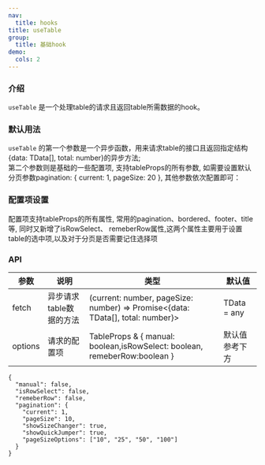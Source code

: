 ```yaml
---
nav:
  title: hooks
title: useTable
group:
  title: 基础hook
demo:
  cols: 2
---
```


### 介绍

`useTable` 是一个处理table的请求且返回table所需数据的hook。

### 默认用法

`useTable` 的第一个参数是一个异步函数，用来请求table的接口且返回指定结构{data: TData[], total: number}的异步方法;  
第二个参数则是基础的一些配置项, 支持tableProps的所有参数, 如需要设置默认分页参数pagination: { current: 1, pageSize: 20 }, 其他参数依次配置即可：

<code src="./demo/default.tsx"></code>

### 配置项设置

配置项支持tableProps的所有属性, 常用的pagination、bordered、footer、title等, 同时又新增了isRowSelect、 remeberRow属性,这两个属性主要用于设置table的选中项,以及对于分页是否需要记住选择项

<code src="./demo/options.tsx"></code>

### API

| 参数    | 说明                    | 类型                                                                           | 默认值         |
| ------- | ----------------------- | ------------------------------------------------------------------------------ | -------------- |
| fetch   | 异步请求table数据的方法 | (current: number, pageSize: number) => Promise<{data: TData[], total: number}> | TData = any    |
| options | 请求的配置项            | TableProps & { manual: boolean,isRowSelect: boolean, remeberRow:boolean }      | 默认值参考下方 |

    {
      "manual": false,
      "isRowSelect": false,
      "remeberRow": false,
      "pagination": {
        "current": 1,
        "pageSize": 10,
        "showSizeChanger": true,
        "showQuickJumper": true,
        "pageSizeOptions": ["10", "25", "50", "100"]
      }
    }
